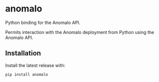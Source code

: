 # anomalo

Python binding for the Anomalo API.

Permits interaction with the Anomalo deployment from Python using the Anomalo API.

## Installation

Install the latest release with:

```
pip install anomalo
```


